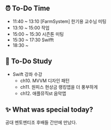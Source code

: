 ## ⏰  To-Do Time
- 11:40 ~ 13:10 [FarmSystem] 한기용 교수님 미팅 
- 13:10 ~ 15:00 작업
- 15:00 ~ 15:30 시즌톤 미팅
- 15:30 ~ 17:30 Swifft
- 18:30 ~ 

## 📖 To-Do Study
- Swift 강좌 수강
    - ch10. MVVM 디자인 패턴
    - ch11. 원피스 현상금 랭킹앱을 더 풍부하게
    - ch12. 애플뮤직st 음악앱
    

## ✨ What was special today?
공대 멘토멘티조 후배들 간만에 만났다.

